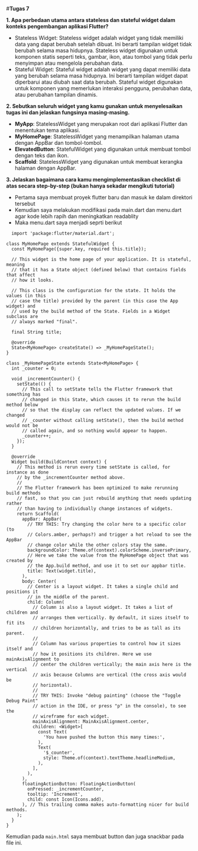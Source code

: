 #**Tugas 7**

**1. Apa perbedaan utama antara stateless dan stateful widget dalam konteks pengembangan aplikasi Flutter?**
- Stateless Widget: Stateless widget adalah widget yang tidak memiliki data yang dapat berubah setelah dibuat.
  Ini berarti tampilan widget tidak berubah selama masa hidupnya. Stateless widget digunakan untuk komponen statis seperti teks, gambar, ikon, atau tombol yang tidak perlu menyimpan atau mengelola perubahan data.
- Stateful Widget: Stateful widget adalah widget yang dapat memiliki data yang berubah selama masa hidupnya. Ini berarti tampilan widget dapat diperbarui atau diubah saat data berubah.
  Stateful widget digunakan untuk komponen yang memerlukan interaksi pengguna, perubahan data, atau perubahan tampilan dinamis.


**2. Sebutkan seluruh widget yang kamu gunakan untuk menyelesaikan tugas ini dan jelaskan fungsinya masing-masing.**
- **MyApp**: StatelessWidget yang merupakan root dari aplikasi Flutter dan menentukan tema aplikasi.
- **MyHomePage**: StatelessWidget yang menampilkan halaman utama dengan AppBar dan tombol-tombol.
- **ElevatedButton**: StatefulWidget yang digunakan untuk membuat tombol dengan teks dan ikon.
- **Scaffold**: StatelessWidget yang digunakan untuk membuat kerangka halaman dengan AppBar.
  
**3. Jelaskan bagaimana cara kamu mengimplementasikan checklist di atas secara step-by-step (bukan hanya sekadar mengikuti tutorial)**

- Pertama saya membuat proyek flutter baru dan masuk ke dalam direktori tersebut
- Kemudian saya melakukan modifikasi pada main.dart dan menu.dart agar kode lebih rapih dan meningkatkan readablity
- Maka menu.dart saya menjadi seprti berikut
```
  import 'package:flutter/material.dart';

class MyHomePage extends StatefulWidget {
  const MyHomePage({super.key, required this.title});

  // This widget is the home page of your application. It is stateful, meaning
  // that it has a State object (defined below) that contains fields that affect
  // how it looks.

  // This class is the configuration for the state. It holds the values (in this
  // case the title) provided by the parent (in this case the App widget) and
  // used by the build method of the State. Fields in a Widget subclass are
  // always marked "final".

  final String title;

  @override
  State<MyHomePage> createState() => _MyHomePageState();
}

class _MyHomePageState extends State<MyHomePage> {
  int _counter = 0;

  void _incrementCounter() {
    setState(() {
      // This call to setState tells the Flutter framework that something has
      // changed in this State, which causes it to rerun the build method below
      // so that the display can reflect the updated values. If we changed
      // _counter without calling setState(), then the build method would not be
      // called again, and so nothing would appear to happen.
      _counter++;
    });
  }

  @override
  Widget build(BuildContext context) {
    // This method is rerun every time setState is called, for instance as done
    // by the _incrementCounter method above.
    //
    // The Flutter framework has been optimized to make rerunning build methods
    // fast, so that you can just rebuild anything that needs updating rather
    // than having to individually change instances of widgets.
    return Scaffold(
      appBar: AppBar(
        // TRY THIS: Try changing the color here to a specific color (to
        // Colors.amber, perhaps?) and trigger a hot reload to see the AppBar
        // change color while the other colors stay the same.
        backgroundColor: Theme.of(context).colorScheme.inversePrimary,
        // Here we take the value from the MyHomePage object that was created by
        // the App.build method, and use it to set our appbar title.
        title: Text(widget.title),
      ),
      body: Center(
        // Center is a layout widget. It takes a single child and positions it
        // in the middle of the parent.
        child: Column(
          // Column is also a layout widget. It takes a list of children and
          // arranges them vertically. By default, it sizes itself to fit its
          // children horizontally, and tries to be as tall as its parent.
          //
          // Column has various properties to control how it sizes itself and
          // how it positions its children. Here we use mainAxisAlignment to
          // center the children vertically; the main axis here is the vertical
          // axis because Columns are vertical (the cross axis would be
          // horizontal).
          //
          // TRY THIS: Invoke "debug painting" (choose the "Toggle Debug Paint"
          // action in the IDE, or press "p" in the console), to see the
          // wireframe for each widget.
          mainAxisAlignment: MainAxisAlignment.center,
          children: <Widget>[
            const Text(
              'You have pushed the button this many times:',
            ),
            Text(
              '$_counter',
              style: Theme.of(context).textTheme.headlineMedium,
            ),
          ],
        ),
      ),
      floatingActionButton: FloatingActionButton(
        onPressed: _incrementCounter,
        tooltip: 'Increment',
        child: const Icon(Icons.add),
      ), // This trailing comma makes auto-formatting nicer for build methods.
    );
  }
}
```
Kemudian pada `main.html` saya membuat button dan juga snackbar pada file ini.


